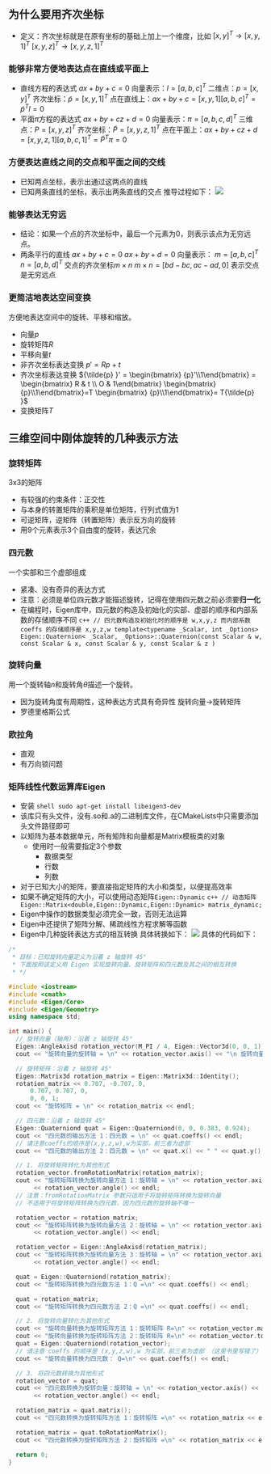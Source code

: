 ## 为什么要用齐次坐标
- 定义：齐次坐标就是在原有坐标的基础上加上一个维度，比如
		$[x,y]^T \to [x,y,1]^T$
		$[x,y,z]^T \to [x,y,z,1]^T$
### 能够非常方便地表达点在直线或平面上
- 直线方程的表达式
		$ax+by+c=0$
		向量表示：$l=[a,b,c]^T$
		二维点：$p=[x,y]^T$
		齐次坐标：$\tilde{p} = [x,y,1]^T$
		点在直线上：$ax+by+c=[x,y,1][a,b,c]^T=\tilde{p}^Tl=0$
- 平面$\pi$方程的表达式
		$ax+by+cz+d=0$
		向量表示：$\pi=[a,b,c,d]^T$
		三维点：$P=[x,y,z]^T$
		齐次坐标：$\tilde{P} = [x,y,z,1]^T$
		点在平面上：$ax+by+cz+d=[x,y,z,1][a,b,c,1]^T=\tilde{P}^T\pi=0$
### 方便表达直线之间的交点和平面之间的交线
- 已知两点坐标，表示出通过这两点的直线
- 已知两条直线的坐标，表示出两条直线的交点
	推导过程如下：
	![](https://cdn.jsdelivr.net/gh/liu-moon/pic@main/img/orbslam.png)
### 能够表达无穷远
- 结论：如果一个点的齐次坐标中，最后一个元素为0，则表示该点为无穷远点。
- 两条平行的直线
		$ax+by+c=0$
		$ax+by+d=0$
		向量表示：
		$m=[a,b,c]^T$
		$n=[a,b,d]^T$
		交点的齐次坐标$m \times n$
		$m \times n = [bd-bc,ac-ad,0]$
		表示交点是无穷远点
### 更简洁地表达空间变换
方便地表达空间中的旋转、平移和缩放。
- 向量$p$
- 旋转矩阵$R$
- 平移向量$t$
- 非齐次坐标表达变换
		${p}' = Rp+t$
- 齐次坐标表达变换
		${\tilde{p} }'  = \begin{bmatrix} {p}'\\1\end{bmatrix} = \begin{bmatrix} R & t \\  O  & 1\end{bmatrix} \begin{bmatrix} {p}\\1\end{bmatrix}=T \begin{bmatrix} {p}\\1\end{bmatrix}= T{\tilde{p} }$
- 变换矩阵$T$


## 三维空间中刚体旋转的几种表示方法
### 旋转矩阵
3x3的矩阵
- 有较强的约束条件：正交性
- 与本身的转置矩阵的乘积是单位矩阵，行列式值为1
- 可逆矩阵，逆矩阵（转置矩阵）表示反方向的旋转
- 用9个元素表示3个自由度的旋转，表达冗余
### 四元数
一个实部和三个虚部组成
- 紧凑、没有奇异的表达方式
- 注意：必须是单位四元数才能描述旋转，记得在使用四元数之前必须要**归一化**
- 在编程时，Eigen库中，四元数的构造及初始化的实部、虚部的顺序和内部系数的存储顺序不同
		```c++
		// 四元数构造及初始化时的顺序是 w,x,y,z 而内部系数 coeffs 的存储顺序是 x,y,z,w
		template<typename _Scalar, int _Options>
		Eigen::Quaternion< _Scalar, _Options>::Quaternion(const Scalar & w,
			const Scalar & x, const Scalar & y, const Scalar & z
		)
		```
### 旋转向量
用一个旋转轴$n$和旋转角$\theta$描述一个旋转。
- 因为旋转角度有周期性，这种表达方式具有奇异性
旋转向量->旋转矩阵
- 罗德里格斯公式
### 欧拉角
- 直观
- 有万向锁问题

### 矩阵线性代数运算库Eigen
- 安装
		```shell
		sudo apt-get install libeigen3-dev
		```
- 该库只有头文件，没有.so和.a的二进制库文件，在CMakeLists中只需要添加头文件路径即可
- 以矩阵为基本数据单元，所有矩阵和向量都是Matrix模板类的对象
	- 使用时一般需要指定3个参数
		- 数据类型
		- 行数
		- 列数
- 对于已知大小的矩阵，要直接指定矩阵的大小和类型，以便提高效率
- 如果不确定矩阵的大小，可以使用动态矩阵`Eigen::Dynamic`
		```c++
		// 动态矩阵
		Eigen::Matrix<double,Eigen::Dynamic,Eigen::Dynamic> matrix_dynamic;
		```
- Eigen中操作的数据类型必须完全一致，否则无法运算
- Eigen中还提供了矩阵分解、稀疏线性方程求解等函数
- Eigen中几种旋转表达方式的相互转换
		具体转换如下：
		![](https://cdn.jsdelivr.net/gh/liu-moon/pic@main/img/20230911181111.png)
具体的代码如下：
```c++
/*
 * 目标：已知旋转向量定义为沿着 z 轴旋转 45°
 * 下面按照该定义用 Eigen 实现旋转向量、旋转矩阵和四元数及其之间的相互转换
 * */

#include <iostream>
#include <cmath>
#include <Eigen/Core>
#include <Eigen/Geometry>
using namespace std;

int main() {
  // 旋转向量（轴角）：沿着 z 轴旋转 45°
  Eigen::AngleAxisd rotation_vector(M_PI / 4, Eigen::Vector3d(0, 0, 1));
  cout << "旋转向量的旋转轴 = \n" << rotation_vector.axis() << "\n 旋转向量角度 = " << rotation_vector.angle() << endl;

  // 旋转矩阵：沿着 z 轴旋转 45°
  Eigen::Matrix3d rotation_matrix = Eigen::Matrix3d::Identity();
  rotation_matrix << 0.707, -0.707, 0,
      0.707, 0.707, 0,
      0, 0, 1;
  cout << "旋转矩阵 = \n" << rotation_matrix << endl;

  // 四元数：沿着 z 轴旋转 45°
  Eigen::Quaterniond quat = Eigen::Quaterniond(0, 0, 0.383, 0.924);
  cout << "四元数的输出方法 1：四元数 = \n" << quat.coeffs() << endl;
  // 请注意coeffs的顺序是(x,y,z,w),w为实部，前三者为虚部
  cout << "四元数的输出方法 2：四元数 = \n" << quat.x() << " " << quat.y() << " " << quat.z() << " " << quat.w() << endl;

  // 1. 将旋转矩阵转化为其他形式
  rotation_vector.fromRotationMatrix(rotation_matrix);
  cout << "旋转矩阵转换为旋转向量方法 1：旋转轴 = \n" << rotation_vector.axis() << "\n 旋转角度 = "
       << rotation_vector.angle() << endl;
  // 注意：fromRotationMatrix 参数只适用于将旋转矩阵转换为旋转向量
  // 不适用于将旋转矩阵转换为四元数，因为四元数的旋转轴不唯一

  rotation_vector = rotation_matrix;
  cout << "旋转矩阵转换为旋转向量方法 2：旋转轴 = \n" << rotation_vector.axis() << "\n 旋转角度 = "
       << rotation_vector.angle() << endl;

  rotation_vector = Eigen::AngleAxisd(rotation_matrix);
  cout << "旋转矩阵转换为旋转向量方法 3：旋转轴 = \n" << rotation_vector.axis() << "\n 旋转角度 = "
       << rotation_vector.angle() << endl;

  quat = Eigen::Quaterniond(rotation_matrix);
  cout << "旋转矩阵转换为四元数方法 1：Q =\n" << quat.coeffs() << endl;

  quat = rotation_matrix;
  cout << "旋转矩阵转换为四元数方法 2：Q =\n" << quat.coeffs() << endl;

  // 2. 将旋转向量转化为其他形式
  cout << "旋转向量转换为旋转矩阵方法 1：旋转矩阵 R=\n" << rotation_vector.matrix() << endl;
  cout << "旋转向量转换为旋转矩阵方法 2：旋转矩阵 R=\n" << rotation_vector.toRotationMatrix() << endl;
  quat = Eigen::Quaterniond(rotation_vector);
  // 请注意 coeffs 的顺序是 (x,y,z,w),w 为实部，前三者为虚部 （这里书里写错了）
  cout << "旋转向量转换为四元数： Q=\n" << quat.coeffs() << endl;

  // 3. 将四元数转换为其他形式
  rotation_vector = quat;
  cout << "四元数转换为旋转向量：旋转轴 = \n" << rotation_vector.axis() << "\n 旋转角度 = "
       << rotation_vector.angle() << endl;

  rotation_matrix = quat.matrix();
  cout << "四元数转换为旋转矩阵方法 1：旋转矩阵 =\n" << rotation_matrix << endl;

  rotation_matrix = quat.toRotationMatrix();
  cout << "四元数转换为旋转矩阵方法 2：旋转矩阵 =\n" << rotation_matrix << endl;

  return 0;
}
```


